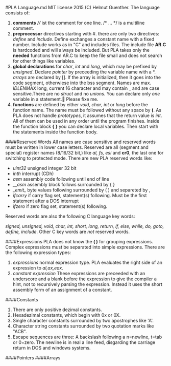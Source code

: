 #PLA Language.md
MIT license 2015 (C) Helmut Guenther.
The language consists of:

1. **comments** *//* ist the comment for one line. /* ... */ is a multiline comment.
2. **preprocessor** directives starting with #. there are only two directives:  *define* and *include*. Define exchanges a constant name with a fixed number. Include works as in "C" and includes files. The include file **AR.C** is hardcoded and will always be included. But PLA takes only the **needed** functions from AR.C to keep the file small and does not search for other things like variables.   
3. **global declarations** for *char*, *int* and *long*, which may be prefixed by *unsigned*. Declare *pointer* by preceeding the variable name with a *.  *arrays* are declared by []. If the array is initialized, then it goes into the code segment, otherwiese into the bss segment. Names are max. *IDLENMAX* long, current 16 character and may contain \_ and are case sensitive.There are no *struct* and no *unions*. You can declare only *one* variable in a statement.:round_pushpin: Please fixe me.
4. **functions** are defined by either *void*, *char*, *int* or *long* before the function name. The name must be followed without any space by **(**. As PLA does not handle *prototypes*, it assumes that the return value is *int*.
All of them can be used in any order until the program finishes. Inside the function block **{ }** you can declare local variables. Then start with the statements inside the function body.

####Reserved Words
All names are case sensitive and reserved words must be written in lower case letters. Reserved are all (segment and special) register names (8/16/32 bit,) like *al, fs, esi* and **cr0**, the last one for switching to protected mode. There are new PLA reserved words like:
* *uint32*   unsigned integer 32 bit
* *inth*     interrupt (CDh)
* *asm*      assembly code following until end of line
* *__asm*    assembly block follows surrounded by { }
* *\__emit__* byte values following surrounded by ( ) and separeted by ,
* *ifcarry*  if carry flag set, statement(s) following. Must be the first statement after a DOS interrupt
* *ifzero*   if zero flag set, statement(s) following.

Reserved words are also the following C language key words:

*signed, unsigned, void, char, int, short, long, return, if, else, while, do, goto, define, include*. 
Other C key words are *not* reserved words.

####Expressions
PLA does not know the **( )** for grouping expressions. Complex expressions must be separated into simple expressions. There are the following expression types:

1. *expressions* normal expression type. PLA evaluates the right side of an expression to *al,ax,eax*.
2. *constant expression* These expressions are preceeded with an underscore and a blank before the expression to give the compiler a hint, not to recursively parsing the expression. Instead it uses the short assembly form of an assignment of a constant.

####Constants
1. There are only positive dezimal constants. 
2. Hexadezimal constants, which begin with 0x or 0X. 
3. Single character constants surrounded by two apostrophes like 'A'. 
4. Character string constants surrounded by two quotation marks like "ACB".
5. Escape sequences are three: A backslash following a n=newline, t=tab or 0=zero. The newline is in real a line feed, disgarding the carriage return in DOS and windows systems.  

####Pointers
####Arrays
